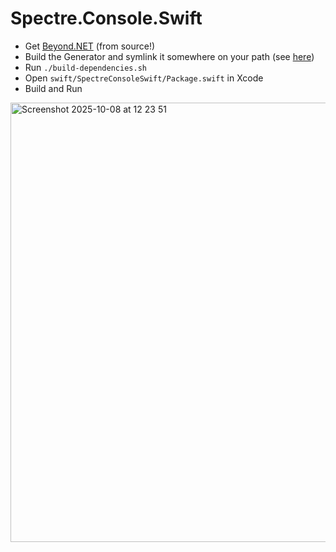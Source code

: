 # Spectre.Console.Swift

- Get [Beyond.NET](https://github.com/royalapplications/beyondnet) (from source!)
- Build the Generator and symlink it somewhere on your path (see [here](https://github.com/royalapplications/beyondnet?tab=readme-ov-file#generator-executable))
- Run `./build-dependencies.sh`
- Open `swift/SpectreConsoleSwift/Package.swift` in Xcode
- Build and Run

<img width="1192" height="703" alt="Screenshot 2025-10-08 at 12 23 51" src="https://github.com/user-attachments/assets/b3e781f6-62fc-4360-8a29-192ed766c0d8" />
